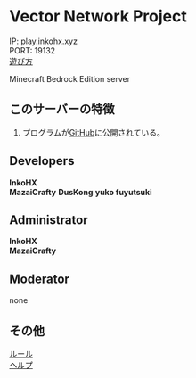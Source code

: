 # Vector Network Project
IP: play.inkohx.xyz  
PORT: 19132  
[遊び方](https://vnp.inkohx.xyz/play)

Minecraft Bedrock Edition server

## このサーバーの特徴
1. プログラムが[GitHub](https://github.com/InkoHX/Vector-Network-Project)に公開されている。

## Developers
**InkoHX**  
**MazaiCrafty**
**DusKong**
**yuko fuyutsuki**

## Administrator
**InkoHX**  
**MazaiCrafty**

## Moderator
none

## その他
[ルール](https://vnp.inkohx.xyz/rules)  
[ヘルプ](https://vnp.inkohx.xyz/help)
